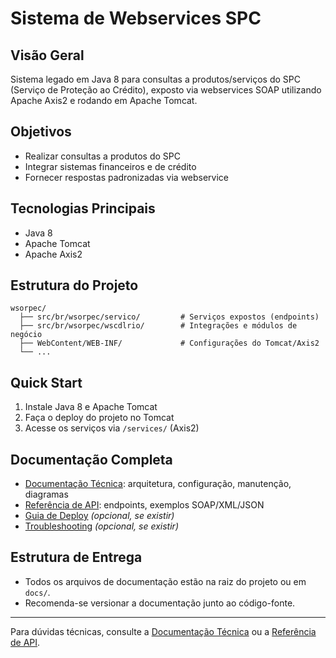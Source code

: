 # Sistema de Webservices SPC

## Visão Geral
Sistema legado em Java 8 para consultas a produtos/serviços do SPC (Serviço de Proteção ao Crédito), exposto via webservices SOAP utilizando Apache Axis2 e rodando em Apache Tomcat.

## Objetivos
- Realizar consultas a produtos do SPC
- Integrar sistemas financeiros e de crédito
- Fornecer respostas padronizadas via webservice

## Tecnologias Principais
- Java 8
- Apache Tomcat
- Apache Axis2

## Estrutura do Projeto
```
wsorpec/
  ├── src/br/wsorpec/servico/         # Serviços expostos (endpoints)
  ├── src/br/wsorpec/wscdlrio/        # Integrações e módulos de negócio
  ├── WebContent/WEB-INF/             # Configurações do Tomcat/Axis2
  └── ...
```

## Quick Start
1. Instale Java 8 e Apache Tomcat
2. Faça o deploy do projeto no Tomcat
3. Acesse os serviços via `/services/` (Axis2)

## Documentação Completa
- [Documentação Técnica](./TECHNICAL_DOCUMENTATION.md): arquitetura, configuração, manutenção, diagramas
- [Referência de API](./API_REFERENCE.md): endpoints, exemplos SOAP/XML/JSON
- [Guia de Deploy](./DEPLOYMENT_GUIDE.md) *(opcional, se existir)*
- [Troubleshooting](./TROUBLESHOOTING.md) *(opcional, se existir)*

## Estrutura de Entrega
- Todos os arquivos de documentação estão na raiz do projeto ou em `docs/`.
- Recomenda-se versionar a documentação junto ao código-fonte.

---
Para dúvidas técnicas, consulte a [Documentação Técnica](./TECHNICAL_DOCUMENTATION.md) ou a [Referência de API](./API_REFERENCE.md). 
